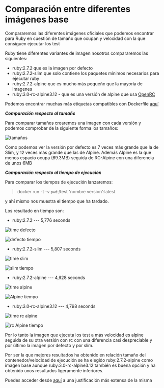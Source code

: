 # Comparación entre diferentes imágenes base

Compararemos las diferentes imágenes oficiales que podemos encontrar para Ruby en cuestión de tamaño que ocupan y velocidad con la que consiguen ejecutar los test

Ruby tiene diferentes variantes de imagen nosotros compararemos las siguientes:
- ruby:2.7.2 que es la imagen por defecto
- ruby:2.7.2-slim que solo contiene los paquetes mínimos necesarios para ejecutar ruby
- ruby:2.7.2-alpine que es mucho más pequeño que la mayoría de imagenes 
- ruby:3.0-rc-alpine3.12 - que es una versión de alpine que usa [OpenRC](https://wiki.gentoo.org/wiki/OpenRC)

Podemos encontrar muchas más etiquetas compatibles con Dockerfile [aquí](https://hub.docker.com/_/ruby)

***Comparación respecto al tamaño***

Para comparar tamaños crearemos una imagen con cada versión y podemos comprobar de la siguiente forma los tamaños:

![tamaños](https://github.com/mariasanzs/makeupIV/blob/master/docs/img/tamano.png)

Como podemos ver la versión por defecto es 7 veces más grande que la de Slim, y 12 veces más grande que las de Alpine. Además Alpine es la que menos espacio ocupa (69.3MB) seguida de RC-Alpine con una diferencia de unos 6MB

***Comparación respecto al tiempo de ejecución***

Para comparar los tiempos de ejecución lanzaremos:

>docker run -t -v `pwd`:/test 'nombre version':latest

y ahí mismo nos muestra el tiempo que ha tardado.

Los resultado en tiempo son:

* ruby:2.7.2 --- 5,776 seconds

![time defecto](https://github.com/mariasanzs/makeupIV/blob/master/docs/img/timedefecto.png)

![defecto tiempo](https://github.com/mariasanzs/makeupIV/blob/master/docs/img/imagenDefecto.png)

* ruby:2.7.2-slim --- 5,807 seconds

![time slim](https://github.com/mariasanzs/makeupIV/blob/master/docs/img/timeslim.png)

![slim tiempo](https://github.com/mariasanzs/makeupIV/blob/master/docs/img/imagenSlim.png)

* ruby:2.7.2-alpine --- 4,628 seconds

![time alpine](https://github.com/mariasanzs/makeupIV/blob/master/docs/img/timealpine.png)

![Alpine tiempo](https://github.com/mariasanzs/makeupIV/blob/master/docs/img/ImagenAlpine.png)

* ruby:3.0-rc-alpine3.12 --- 4,798 seconds

![time rc alpine](https://github.com/mariasanzs/makeupIV/blob/master/docs/img/timerc.png)

![rc Alpine tiempo](https://github.com/mariasanzs/makeupIV/blob/master/docs/img/ImagenRC.png)

Por lo tanto la imagen que ejecuta los test a más velocidad es alpine seguida de su otra versión con rc con una diferencia casi despreciable y por último la imagen por defecto y por slim.

Por ser la que mejores resultados ha obtenido en relación tamaño del contenedor/velocidad de ejecución se ha elegido ruby:2.7.2-alpine como imagen base aunque ruby:3.0-rc-alpine3.12 también es buena opción y ha obtenido unos resultados ligeramente inferiores.

Puedes acceder desde [aquí](https://github.com/mariasanzs/makeupIV/blob/master/docs/justificacionContenedor.md) a una justificación más extensa de la misma
